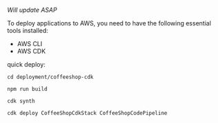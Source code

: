 *Will update ASAP*

To deploy applications to AWS, you need to have the following essential tools installed:

* AWS CLI
* AWS CDK

quick deploy: 

```shell script
cd deployment/coffeeshop-cdk

npm run build 

cdk synth

cdk deploy CoffeeShopCdkStack CoffeeShopCodePipeline 
```